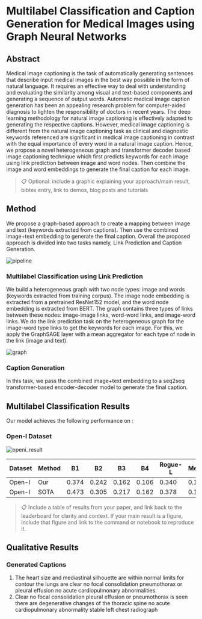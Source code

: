 # Multilabel Classification and Caption Generation for Medical Images using Graph Neural Networks

## Abstract

   Medical image captioning is the task of automatically generating sentences that describe input medical images in the best way possible in the form of natural language. It requires an effective way to deal with understanding and evaluating the similarity among visual and text-based components and generating a sequence of output words. Automatic medical image caption generation has been an appealing research problem for computer-aided diagnosis to lighten the responsibility of doctors in recent years. The deep learning methodology for natural image captioning is effectively adapted to generating the respective captions. However, medical image captioning is different from the natural image captioning task as clinical and diagnostic keywords referenced are significant in medical image captioning in contrast with the equal importance of every word in a natural image caption. 
   Hence, we propose a novel heterogeneous graph and transformer decoder based image captioning technique which first predicts keywords for each image using link prediction between image and word nodes. Then combine the image and word embeddings to generate the final caption for each image.

>📋  Optional: include a graphic explaining your approach/main result, bibtex entry, link to demos, blog posts and tutorials

## Method

We propose a graph-based approach to create a mapping between image and text (keywords extracted from captions). Then use the combined image+text embedding to generate the final caption. Overall the proposed approach is divided into two tasks namely, Link Prediction and Caption Generation.

![pipeline](https://user-images.githubusercontent.com/17990196/208685370-4244e4d5-e6fb-4153-a86d-edeceea8c098.jpg)

### Multilabel Classification using Link Prediction
We build a heterogeneous graph with two node types: image and words (keywords extracted from training corpus). The image node embedding is extracted from a pretrained ResNet152 model, and the word node embedding is extracted from BERT. The graph contains three types of links between these nodes: image-image links, word-word links, and image-word links.
We do the link prediction task on the heterogeneous graph for the image-word type links to get the keywords for each image. For this, we apply the GraphSAGE layer with a mean aggregator for each type of node in the link (image and text).

![graph](https://user-images.githubusercontent.com/17990196/208685288-dad4c1e5-582f-4954-bade-b7d8c0e95cb1.jpg)
   
### Caption Generation
In this task, we pass the combined image+text embedding to a seq2seq transformer-based encoder-decoder model to generate the final caption.

<!-- ## Requirements

To install requirements:

```setup
pip install -r requirements.txt
```
## Training

To train the model(s) in the paper, run this command:

```train
python train.py --input-data <path_to_data> --alpha 10 --beta 20
```

>📋  Describe how to train the models, with example commands on how to train the models in your paper, including the full training procedure and appropriate hyperparameters.

## Evaluation

To evaluate my model on ImageNet, run:

```eval
python eval.py --model-file mymodel.pth --benchmark imagenet
``` -->

## Multilabel Classification Results

Our model achieves the following performance on :
### Open-I Dataset
![openi_result](https://user-images.githubusercontent.com/17990196/208685422-7fbbc476-f375-46c8-84fe-4d6b1e641930.jpeg)

| Dataset         | Method  | B1 | B2 | B3| B4 | Rogue-L | Meteor |  
| ------------------ |---------------- | -------------- | -------------- | -------------- | -------------- | -------------- | -------------- |
| Open-I  | Our  | 0.374 | 0.242 | 0.162 | 0.106 | 0.340 | 0.180 |
| Open-I  | SOTA  | 0.473 | 0.305 | 0.217 | 0.162 | 0.378 | 0.186 |

>📋  Include a table of results from your paper, and link back to the leaderboard for clarity and context. If your main result is a figure, include that figure and link to the command or notebook to reproduce it. 

## Qualitative Results

### Generated Captions
1. The heart size and mediastinal silhouette are within normal limits for contour the lungs are clear no focal consolidation pneumothorax or pleural effusion no acute cardiopulmonary abnormalities.
2. Clear no focal consolidation pleural effusion or pneumothorax is seen there are degenerative changes of the thoracic spine no acute cardiopulmonary abnormality stable left chest radiograph


